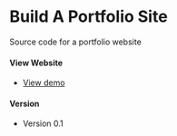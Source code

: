 Build A Portfolio Site
=================

Source code for a portfolio website

#### View Website

- [View demo](https://alaxvong.github.io/udacity-p2-build-a-portfolio-site/)

#### Version

- Version 0.1
